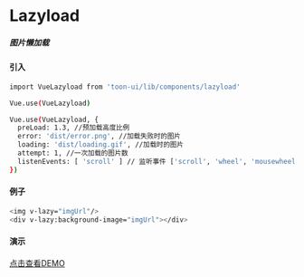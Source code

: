 # Lazyload

##### 图片懒加载

#### 引入

``` bash
import VueLazyload from 'toon-ui/lib/components/lazyload'

Vue.use(VueLazyload)

Vue.use(VueLazyload, {
  preLoad: 1.3, //预加载高度比例
  error: 'dist/error.png', //加载失败时的图片
  loading: 'dist/loading.gif', //加载时的图片
  attempt: 1, //一次加载的图片数
  listenEvents: [ 'scroll' ] // 监听事件 ['scroll', 'wheel', 'mousewheel', 'resize', 'animationend', 'transitionend']
})

```
#### 例子
``` bash
<img v-lazy="imgUrl"/>
<div v-lazy:background-image="imgUrl"></div>
```


#### 演示
[点击查看DEMO](https://zhoujiqiu.github.io/toon-ui/dist/#!/demo/lazyload)

